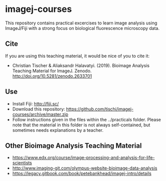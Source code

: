 # imagej-courses

This repository contains practical excercises to learn image analysis using ImageJ/Fiji with a strong focus on biological fluorescence microscopy data.

## Cite

If you are using this teaching material, it would be nice of you to cite it:

- Christian Tischer & Aliaksandr Halavatyi. (2019). Bioimage Analysis Teaching Material for ImageJ. Zenodo. http://doi.org/10.5281/zenodo.2633701

## Use

- Install Fiji: http://fiji.sc/
- Download this repository: https://github.com/tischi/imagej-courses/archive/master.zip
- Follow instructions given in the files within the ../practicals folder. Please note that the material in this folder is not always self-contained, but sometimes needs explanations by a teacher.

## Other Bioimage Analysis Teaching Material

- https://www.edx.org/course/image-processing-and-analysis-for-life-scientists
- http://www.imaging-git.com/olympus-website-bioimage-data-analysis
- https://legacy.gitbook.com/book/petebankhead/imagej-intro/details








